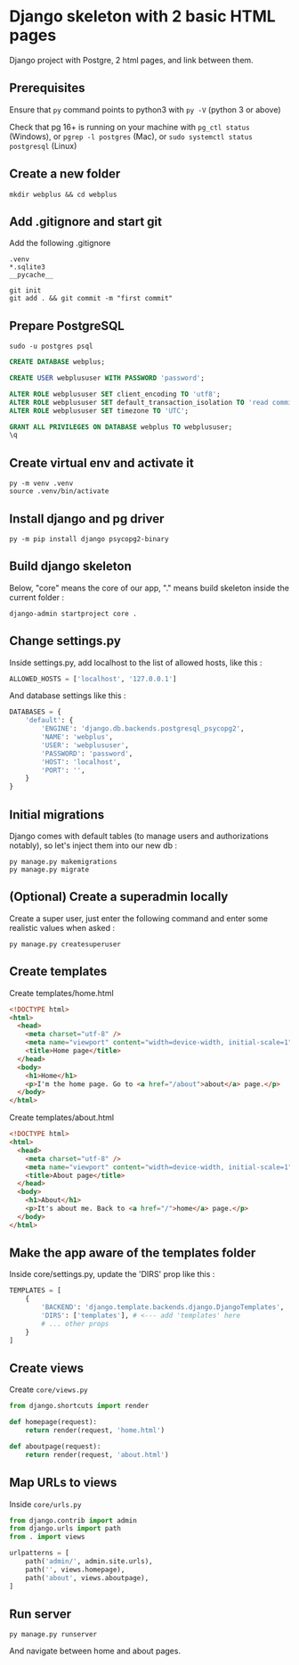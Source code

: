 # Django skeleton with 2 basic HTML pages

Django project with Postgre, 2 html pages, and link between them.

## Prerequisites

Ensure that `py` command points to python3 with `py -V` (python 3 or above)

Check that pg 16+ is running on your machine with `pg_ctl status` (Windows), or `pgrep -l postgres` (Mac), or `sudo systemctl status postgresql` (Linux)

## Create a new folder

```shell
mkdir webplus && cd webplus
```

## Add .gitignore and start git

Add the following .gitignore

```shell
.venv
*.sqlite3
__pycache__
```

```shell
git init
git add . && git commit -m "first commit"
```

## Prepare PostgreSQL

```shell
sudo -u postgres psql
```

```sql
CREATE DATABASE webplus;

CREATE USER webplususer WITH PASSWORD 'password';

ALTER ROLE webplususer SET client_encoding TO 'utf8';
ALTER ROLE webplususer SET default_transaction_isolation TO 'read committed';
ALTER ROLE webplususer SET timezone TO 'UTC';

GRANT ALL PRIVILEGES ON DATABASE webplus TO webplususer;
\q

```

## Create virtual env and activate it

```shell
py -m venv .venv
source .venv/bin/activate
```

## Install django and pg driver

```shell
py -m pip install django psycopg2-binary
```

## Build django skeleton

Below, "core" means the core of our app, "." means build skeleton inside the current folder :

```shell
django-admin startproject core .
```

## Change settings.py

Inside settings.py, add localhost to the list of allowed hosts, like this :

```py
ALLOWED_HOSTS = ['localhost', '127.0.0.1']
```

And database settings like this :

```py
DATABASES = {
    'default': {
        'ENGINE': 'django.db.backends.postgresql_psycopg2',
        'NAME': 'webplus',
        'USER': 'webplususer',
        'PASSWORD': 'password',
        'HOST': 'localhost',
        'PORT': '',
    }
}
```

## Initial migrations

Django comes with default tables (to manage users and authorizations notably), so let's inject them into our new db :

```shell
py manage.py makemigrations
py manage.py migrate
```

## (Optional) Create a superadmin locally

Create a super user, just enter the following command and enter some realistic values when asked :

```shell
py manage.py createsuperuser
```

## Create templates

Create templates/home.html

```html
<!DOCTYPE html>
<html>
  <head>
    <meta charset="utf-8" />
    <meta name="viewport" content="width=device-width, initial-scale=1" />
    <title>Home page</title>
  </head>
  <body>
    <h1>Home</h1>
    <p>I'm the home page. Go to <a href="/about">about</a> page.</p>
  </body>
</html>
```

Create templates/about.html

```html
<!DOCTYPE html>
<html>
  <head>
    <meta charset="utf-8" />
    <meta name="viewport" content="width=device-width, initial-scale=1" />
    <title>About page</title>
  </head>
  <body>
    <h1>About</h1>
    <p>It's about me. Back to <a href="/">home</a> page.</p>
  </body>
</html>
```

## Make the app aware of the templates folder

Inside core/settings.py, update the 'DIRS' prop like this :

```python
TEMPLATES = [
    {
        'BACKEND': 'django.template.backends.django.DjangoTemplates',
        'DIRS': ['templates'], # <--- add 'templates' here
        # ... other props
    }
]
```

## Create views

Create `core/views.py`

```python
from django.shortcuts import render

def homepage(request):
    return render(request, 'home.html')

def aboutpage(request):
    return render(request, 'about.html')

```

## Map URLs to views

Inside `core/urls.py`

```python
from django.contrib import admin
from django.urls import path
from . import views

urlpatterns = [
    path('admin/', admin.site.urls),
    path('', views.homepage),
    path('about', views.aboutpage),
]
```

## Run server

```shell
py manage.py runserver
```

And navigate between home and about pages.
